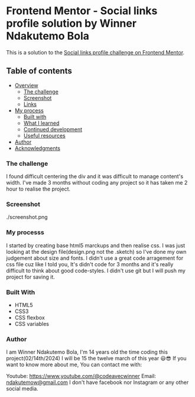 # Frontend Mentor - Social links profile solution by Winner Ndakutemo Bola

This is a solution to the [Social links profile challenge on Frontend Mentor](https://www.frontendmentor.io/challenges/social-links-profile-UG32l9m6dQ).

## Table of contents

- [Overview](#overview)
  - [The challenge](#the-challenge)
  - [Screenshot](#screenshot)
  - [Links](#links)
- [My process](#my-process)
  - [Built with](#built-with)
  - [What I learned](#what-i-learned)
  - [Continued development](#continued-development)
  - [Useful resources](#useful-resources)
- [Author](#author)
- [Acknowledgments](#acknowledgments)

### The challenge

I found difficult centering the div and it was difficult to manage content's width.
I've made 3 months without coding any project so it has taken me 2 hour to realise the project.

### Screenshot

./screenshot.png

### My processs

I started by creating base html5 marckups and then realise css.
I was just looking at the design file(design.png not the .sketch) so I've done my own judgement about
size and fonts.
I didn't use a great code arragement for css file cuz like I told you, It's didn't code for 3 months and
it's really difficult to think about good code-styles.
I didn't use git but I will push my project for saving it.

### Built With

- HTML5
- CSS3
- CSS flexbox
- CSS variables

### Author

I am Winner Ndakutemo Bola, I'm 14 years old the time coding this project(02/14th/2024)
I will be 15 the twelve march of this year 😃😎
If you want to know more about me, You can contact me with:

Youtube: https://www.youtube.com/@codeavecwinner
Email: ndakutemow@gmail.com
I don't have facebook nor Instagram or any other social media.
